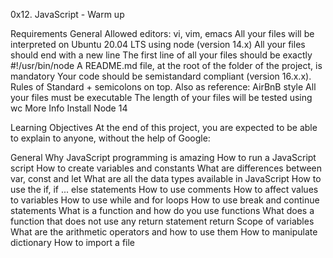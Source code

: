 0x12. JavaScript - Warm up

Requirements General Allowed editors: vi, vim, emacs All your files will be interpreted on Ubuntu 20.04 LTS using node (version 14.x) All your files should end with a new line The first line of all your files should be exactly #!/usr/bin/node A README.md file, at the root of the folder of the project, is mandatory Your code should be semistandard compliant (version 16.x.x). Rules of Standard + semicolons on top. Also as reference: AirBnB style All your files must be executable The length of your files will be tested using wc More Info Install Node 14

Learning Objectives At the end of this project, you are expected to be able to explain to anyone, without the help of Google:

General Why JavaScript programming is amazing How to run a JavaScript script How to create variables and constants What are differences between var, const and let What are all the data types available in JavaScript How to use the if, if ... else statements How to use comments How to affect values to variables How to use while and for loops How to use break and continue statements What is a function and how do you use functions What does a function that does not use any return statement return Scope of variables What are the arithmetic operators and how to use them How to manipulate dictionary How to import a file
